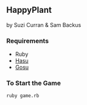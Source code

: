 ## HappyPlant
by Suzi Curran & Sam Backus

### Requirements
* Ruby
* [Hasu](https://github.com/michaelfairley/hasu)
* [Gosu](https://github.com/gosu/gosu/wiki)

### To Start the Game
```
ruby game.rb
```
